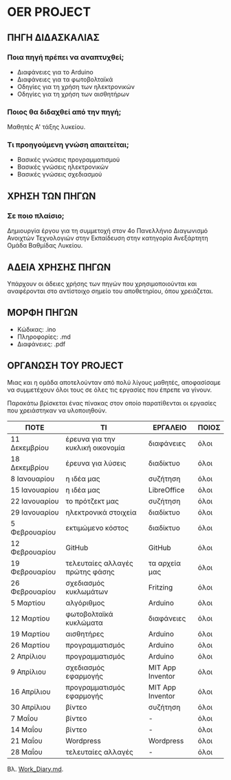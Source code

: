 # OER PROJECT

## ΠΗΓΗ ΔΙΔΑΣΚΑΛΙΑΣ

### Ποια πηγή πρέπει να αναπτυχθεί;
- Διαφάνειες για το Arduino
- Διαφάνειες για τα φωτοβολταϊκά
- Οδηγίες για τη χρήση των ηλεκτρονικών
- Οδηγίες για τη χρήση των αισθητήρων

### Ποιος θα διδαχθεί από την πηγή;
Μαθητές Α' τάξης λυκείου.

### Τι προηγούμενη γνώση απαιτείται;
- Βασικές γνώσεις προγραμματισμού
- Βασικές γνώσεις ηλεκτρονικών
- Βασικές γνώσεις σχεδιασμού

## ΧΡΗΣΗ ΤΩΝ ΠΗΓΩΝ

### Σε ποιο πλαίσιο;
Δημιουργία έργου για τη συμμετοχή στον 4ο Πανελλήνιο Διαγωνισμό Ανοιχτών Τεχνολογιών στην Εκπαίδευση στην κατηγορία Ανεξάρτητη Ομάδα Βαθμίδας Λυκείου.

## ΑΔΕΙΑ ΧΡΗΣΗΣ ΠΗΓΩΝ
Υπάρχουν οι άδειες χρήσης των πηγών που χρησιμοποιούνται και αναφέρονται στο αντίστοιχο σημείο του αποθετηρίου, όπου χρειάζεται.

## ΜΟΡΦΗ ΠΗΓΩΝ
- Κώδικας: .ino
- Πληροφορίες: .md
- Διαφάνειες: .pdf

## ΟΡΓΑΝΩΣΗ ΤΟΥ PROJECT
Μιας και η ομάδα αποτελούνταν από πολύ λίγους μαθητές, αποφασίσαμε να συμμετέχουν όλοι τους σε όλες τις εργασίες που έπρεπε να γίνουν.

Παρακάτω βρίσκεται ένας πίνακας στον οποίο παρατίθενται οι εργασίες που χρειάστηκαν να υλοποιηθούν.

<table>
  <thead>
    <tr>
      <th>ΠΟΤΕ</th>
      <th>ΤΙ</th>
      <th>ΕΡΓΑΛΕΙΟ</th>
      <th>ΠΟΙΟΣ</th>
    </tr>
  </thead>
  <tbody>
    <tr>
      <td>11 Δεκεμβρίου</td>
      <td>έρευνα για την κυκλική οικονομία</td>
      <td>διαφάνειες</td>
      <td>όλοι</td>
    </tr>
    <tr>
      <td>18 Δεκεμβρίου</td>
      <td>έρευνα για λύσεις</td>
      <td>διαδίκτυο</td>
      <td>όλοι</td>
    </tr>
    <tr>
      <td>8 Ιανουαρίου</td>
      <td>η ιδέα μας</td>
      <td>συζήτηση</td>
      <td>όλοι</td>
    </tr>
    <tr>
      <td>15 Ιανουαρίου</td>
      <td>η ιδέα μας</td>
      <td>LibreOffice</td>
      <td>όλοι</td>
    </tr>
    <tr>
      <td>22 Ιανουαρίου</td>
      <td>το πρότζεκτ μας</td>
      <td>συζήτηση</td>
      <td>όλοι</td>
    </tr>
    <tr>
      <td>29 Ιανουαρίου</td>
      <td>ηλεκτρονικά στοιχεία</td>
      <td>διαδίκτυο</td>
      <td>όλοι</td>
    </tr>
    <tr>
      <td>5 Φεβρουαρίου</td>
      <td>εκτιμώμενο κόστος</td>
      <td>διαδίκτυο</td>
      <td>όλοι</td>
    </tr>
    <tr>
      <td>12 Φεβρουαρίου</td>
      <td>GitHub</td>
      <td>GitHub</td>
      <td>όλοι</td>
    </tr>
    <tr>
      <td>19 Φεβρουαρίου</td>
      <td>τελευταίες αλλαγές πρώτης φάσης</td>
      <td>τα αρχεία μας</td>
      <td>όλοι</td>
    </tr>
    <tr>
      <td>26 Φεβρουαρίου</td>
      <td>σχεδιασμός κυκλωμάτων</td>
      <td>Fritzing</td>
      <td>όλοι</td>
    </tr>
    <tr>
      <td>5 Μαρτίου</td>
      <td>αλγόριθμος</td>
      <td>Arduino</td>
      <td>όλοι</td>
    </tr>
    <tr>
      <td>12 Μαρτίου</td>
      <td>φωτοβολταϊκά κυκλώματα</td>
      <td>διαφάνειες</td>
      <td>όλοι</td>
    </tr>
    <tr>
      <td>19 Μαρτίου</td>
      <td>αισθητήρες</td>
      <td>Arduino</td>
      <td>όλοι</td>
    </tr>
    <tr>
      <td>26 Μαρτίου</td>
      <td>προγραμματισμός</td>
      <td>Arduino</td>
      <td>όλοι</td>
    </tr>
    <tr>
      <td>2 Απρίλιου</td>
      <td>προγραμματισμός</td>
      <td>Arduino</td>
      <td>όλοι</td>
    </tr>
    <tr>
      <td>9 Απρίλιου</td>
      <td>σχεδιασμός εφαρμογής</td>
      <td>MIT App Inventor</td>
      <td>όλοι</td>
    </tr>
    <tr>
      <td>16 Απρίλιου</td>
      <td>προγραμματισμός εφαρμογής</td>
      <td>MIT App Inventor</td>
      <td>όλοι</td>
    </tr>
    <tr>
      <td>30 Απρίλιου</td>
      <td>βίντεο</td>
      <td>συζήτηση</td>
      <td>όλοι</td>
    </tr>
    <tr>
      <td>7 Μαΐου</td>
      <td>βίντεο</td>
      <td>-</td>
      <td>όλοι</td>
    </tr>
    <tr>
      <td>14 Μαΐου</td>
      <td>βίντεο</td>
      <td>-</td>
      <td>όλοι</td>
    </tr>
    <tr>
      <td>21 Μαΐου</td>
      <td>Wordpress</td>
      <td>Wordpress</td>
      <td>όλοι</td>
    </tr>
    <tr>
      <td>28 Μαΐου</td>
      <td>τελευταίες αλλαγές</td>
      <td>-</td>
      <td>όλοι</td>
    </tr>
  </tbody>
</table>

Βλ. [Work_Diary.md](https://github.com/mariamou7/waste-management/blob/main/Work_Diary.md).
